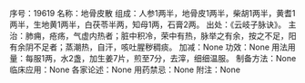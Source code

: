 序号：19619
名称：地骨皮散
组成：人参1两半，地骨皮1两半，柴胡1两半，黄耆1两半，生地黄1两半，白茯苓半两，知母1两，石膏2两。
出处：《云岐子脉诀》。
主治：肺痈，疮疡，气虚内热者；脏中积冷，荣中有热，脉举之有余，按之不足，阳有余阴不足者；蒸潮热，自汗，咳吐腥秽稠痰。
加减：None
功效：None
用法用量：每服1两，水2盏，加生姜7片，煎至7分，去滓，细细温服。
制备方法：None
临床应用：None
各家论述：None
用药禁忌：None
附注：None
